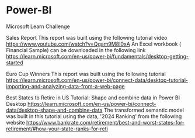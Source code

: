 # Power-BI
Microsoft Learn Challenge

Sales Report
This report was built using the following tutorial video
https://www.youtube.com/watch?v=Qgam9M8I0xA
An Excel workbook ( Financial Sample) can be downloaded in the following link
https://learn.microsoft.com/en-us/power-bi/fundamentals/desktop-getting-started

Euro Cup Winners
This report was built using the following tutorial
https://learn.microsoft.com/en-us/power-bi/connect-data/desktop-tutorial-importing-and-analyzing-data-from-a-web-page

Best States to Retire in US
Tutorial: Shape and combine data in Power BI Desktop
https://learn.microsoft.com/en-us/power-bi/connect-data/desktop-shape-and-combine-data
The transformed semantic model was built in this tutorial using the data, '2024 Ranking' from the following website
https://www.bankrate.com/retirement/best-and-worst-states-for-retirement/#how-your-state-ranks-for-reti

